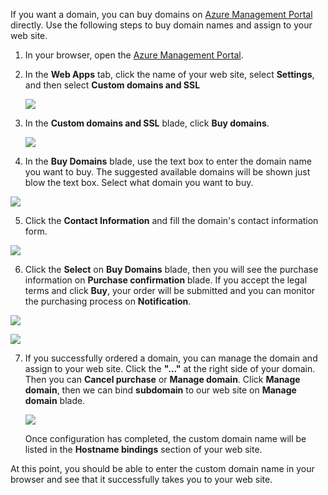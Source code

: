 If you want a domain, you can buy domains on [Azure Management Portal](https://manage.windowsazure.cn) directly. Use the following steps to buy domain names and assign to your web site.

1. In your browser, open the [Azure Management Portal](https://manage.windowsazure.cn).

2. In the **Web Apps** tab, click the name of your web site, select **Settings**, and then select **Custom domains and SSL**

	![](./media/custom-dns-web-site/dncmntask-cname-6.png)

3. In the **Custom domains and SSL** blade, click **Buy domains**.

	![](./media/custom-dns-web-site/dncmntask-cname-buydomains-1.png)

4. In the **Buy Domains** blade, use the text box to enter the domain name you want to buy. The suggested available domains will be shown just blow the text box. Select what domain you want to buy.

  ![](./media/custom-dns-web-site/dncmntask-cname-buydomains-2.png)

5. Click the **Contact Information** and fill the domain's contact information form.

  ![](./media/custom-dns-web-site/dncmntask-cname-buydomains-3.png)

6. Click the **Select** on **Buy Domains** blade, then you will see the purchase information on **Purchase confirmation** blade. If you accept the legal terms and click **Buy**, your order will be submitted and you can monitor the purchasing process on **Notification**.

  ![](./media/custom-dns-web-site/dncmntask-cname-buydomains-4.png)

  ![](./media/custom-dns-web-site/dncmntask-cname-buydomains-5.png)

7. If you successfully ordered a domain, you can manage the domain and assign to your web site. Click the **"..."** at the right side of your domain. Then you can **Cancel purchase** or **Manage domain**. Click **Manage domain**, then we can bind **subdomain** to our web site on **Manage domain** blade.

	![](./media/custom-dns-web-site/dncmntask-cname-buydomains-6.png)

	Once configuration has completed, the custom domain name will be listed in the **Hostname bindings** section of your web site.

At this point, you should be able to enter the custom domain name in your browser and see that it successfully takes you to your web site.
